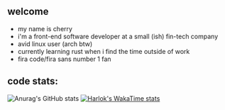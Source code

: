 ## welcome

- my name is cherry
- i'm a front-end software developer at a small (ish) fin-tech company
- avid linux user (arch btw)
- currently learning rust when i find the time outside of work
- fira code/fira sans number 1 fan

## code stats:
![Anurag's GitHub stats](https://github-readme-stats.vercel.app/api?username=cerisity&show_icons=true&theme=catppuccin_mocha)
[![Harlok's WakaTime stats](https://github-readme-stats.vercel.app/api/wakatime?username=cerisity&show_icons=true&theme=catppuccin_mocha)](https://github.com/anuraghazra/github-readme-stats)
